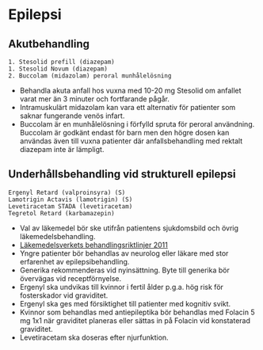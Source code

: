 Epilepsi
========

Akutbehandling
--------------

    1. Stesolid prefill (diazepam)
    1. Stesolid Novum (diazepam)
    2. Buccolam (midazolam) peroral munhålelösning

-   Behandla akuta anfall hos vuxna med 10-20 mg Stesolid om anfallet
    varat mer än 3 minuter och fortfarande pågår.
-   Intramuskulärt midazolam kan vara ett alternativ för patienter som saknar
    fungerande venös infart.
-   Buccolam är en munhålelösning i förfylld spruta för peroral
    användning. Buccolam är godkänt endast för barn men den högre dosen kan användas även
    till vuxna patienter där anfallsbehandling med rektalt diazepam inte är
	lämpligt.

Underhållsbehandling vid strukturell epilepsi
---------------------------------------------

    Ergenyl Retard (valproinsyra) (S)
    Lamotrigin Actavis (lamotrigin) (S)
    Levetiracetam STADA (levetiracetam)
    Tegretol Retard (karbamazepin)

-   Val av läkemedel bör ske utifrån patientens sjukdomsbild och övrig
    läkemedelsbehandling.
-   [Läkemedelsverkets behandlingsriktlinjer 2011](http://www.lakemedelsverket.se/upload/halso-och-sjukvard/behandlingsrekommendationer/2011_02_02_Rek%20Eilepsi-webb.pdf)
-   Yngre patienter bör behandlas av neurolog eller läkare med stor
    erfarenhet av epilepsibehandling.
-   Generika rekommenderas vid nyinsättning. Byte till generika bör övervägas
    vid receptförnyelse. 
-   Ergenyl ska undvikas till kvinnor i fertil ålder p.g.a. hög risk för
	fosterskador vid graviditet.
-   Ergenyl ska ges med försiktighet till patienter med kognitiv svikt.
-   Kvinnor som behandlas med antiepileptika bör behandlas med Folacin 5
    mg 1x1 när graviditet planeras eller sättas in på Folacin vid
    konstaterad graviditet.
-   Levetiracetam ska doseras efter njurfunktion.

